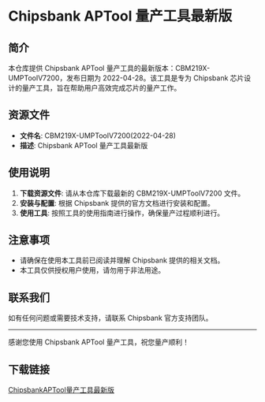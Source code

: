 # Chipsbank APTool 量产工具最新版

## 简介

本仓库提供 Chipsbank APTool 量产工具的最新版本：CBM219X-UMPToolV7200，发布日期为 2022-04-28。该工具是专为 Chipsbank 芯片设计的量产工具，旨在帮助用户高效完成芯片的量产工作。

## 资源文件

- **文件名**: CBM219X-UMPToolV7200(2022-04-28)
- **描述**: Chipsbank APTool 量产工具最新版

## 使用说明

1. **下载资源文件**: 请从本仓库下载最新的 CBM219X-UMPToolV7200 文件。
2. **安装与配置**: 根据 Chipsbank 提供的官方文档进行安装和配置。
3. **使用工具**: 按照工具的使用指南进行操作，确保量产过程顺利进行。

## 注意事项

- 请确保在使用本工具前已阅读并理解 Chipsbank 提供的相关文档。
- 本工具仅供授权用户使用，请勿用于非法用途。

## 联系我们

如有任何问题或需要技术支持，请联系 Chipsbank 官方支持团队。

---

感谢您使用 Chipsbank APTool 量产工具，祝您量产顺利！

## 下载链接

[ChipsbankAPTool量产工具最新版](https://pan.quark.cn/s/1f96c0ffc44d)